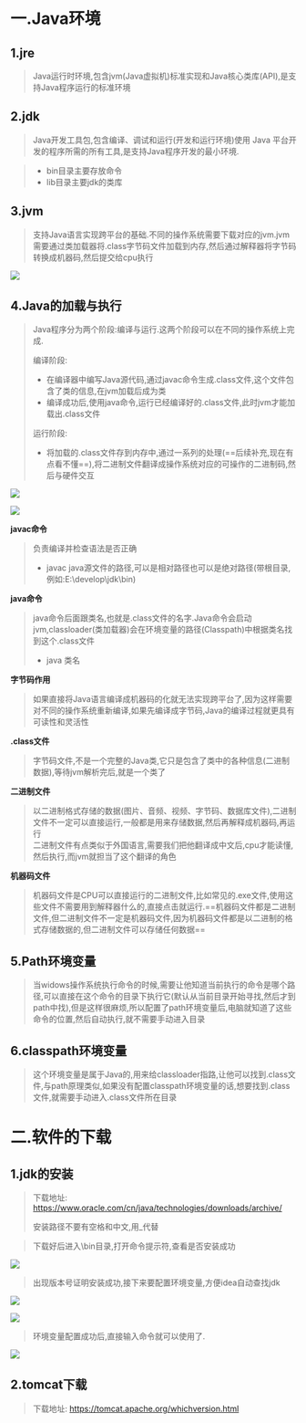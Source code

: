 # 一.Java环境

## 1.jre

>Java运行时环境,包含jvm(Java虚拟机)标准实现和Java核心类库(API),是支持Java程序运行的标准环境

## 2.jdk

>Java开发工具包,包含编译、调试和运行(开发和运行环境)使用 Java 平台开发的程序所需的所有工具,是支持Java程序开发的最小环境.

>* bin目录主要存放命令
>* lib目录主要jdk的类库

## 3.jvm

>支持Java语言实现跨平台的基础.不同的操作系统需要下载对应的jvm.jvm需要通过类加载器将.class字节码文件加载到内存,然后通过解释器将字节码转换成机器码,然后提交给cpu执行

![](images/Java环境/file-20250402174751.png)

## 4.Java的加载与执行

>Java程序分为两个阶段:编译与运行.这两个阶段可以在不同的操作系统上完成.   
> 
>编译阶段:  
>
>* 在编译器中编写Java源代码,通过javac命令生成.class文件,这个文件包含了类的信息,在jvm加载后成为类
>* 编译成功后,使用java命令,运行已经编译好的.class文件,此时jvm才能加载出.class文件  
>
>运行阶段:  
>
>* 将加载的.class文件存到内存中,通过一系列的处理(==后续补充,现在有点看不懂==),将二进制文件翻译成操作系统对应的可操作的二进制码,然后与硬件交互

![](images/Java环境/file-20250402182259.png)

![](images/Java环境/file-20250402182632.png)

**javac命令**

>负责编译并检查语法是否正确
>
>* javac java源文件的路径,可以是相对路径也可以是绝对路径(带根目录,例如:E:\develop\jdk\bin)

**java命令**

>java命令后面跟类名,也就是.class文件的名字.Java命令会启动jvm,classloader(类加载器)会在环境变量的路径(Classpath)中根据类名找到这个.class文件
>
>* java 类名

**字节码作用**

>如果直接将Java语言编译成机器码的化就无法实现跨平台了,因为这样需要对不同的操作系统重新编译,如果先编译成字节码,Java的编译过程就更具有可读性和灵活性

**.class文件**

>字节码文件,不是一个完整的Java类,它只是包含了类中的各种信息(二进制数据),等待jvm解析完后,就是一个类了

**二进制文件**

>以二进制格式存储的数据(图片、音频、视频、字节码、数据库文件),二进制文件不一定可以直接运行,一般都是用来存储数据,然后再解释成机器码,再运行  
>二进制文件有点类似于外国语言,需要我们把他翻译成中文后,cpu才能读懂,然后执行,而jvm就担当了这个翻译的角色

**机器码文件**

>机器码文件是CPU可以直接运行的二进制文件,比如常见的.exe文件,使用这些文件不需要用到解释器什么的,直接点击就运行.==机器码文件都是二进制文件,但二进制文件不一定是机器码文件,因为机器码文件都是以二进制的格式存储数据的,但二进制文件可以存储任何数据==
## 5.Path环境变量

>当widows操作系统执行命令的时候,需要让他知道当前执行的命令是哪个路径,可以直接在这个命令的目录下执行它(默认从当前目录开始寻找,然后才到path中找),但是这样很麻烦,所以配置了path环境变量后,电脑就知道了这些命令的位置,然后自动执行,就不需要手动进入目录

## 6.classpath环境变量

>这个环境变量是属于Java的,用来给classloader指路,让他可以找到.class文件,与path原理类似,如果没有配置classpath环境变量的话,想要找到.class文件,就需要手动进入.class文件所在目录

# 二.软件的下载

## 1.jdk的安装

>下载地址: https://www.oracle.com/cn/java/technologies/downloads/archive/
>
>安装路径不要有空格和中文,用_代替

>下载好后进入\bin目录,打开命令提示符,查看是否安装成功

![](images/Java环境/3a519eb6fe334c083fdbffd05b72a1c6.png)

>出现版本号证明安装成功,接下来要配置环境变量,方便idea自动查找jdk

![](images/Java环境/aed317d832ddf19b1b34ee3b99bc6d97.png)

![](images/Java环境/64452656e7204bd5e98eac624fadd52b.png)

>环境变量配置成功后,直接输入命令就可以使用了.

![](images/Java环境/fe2d4f4ab645e957c94902e99f224930.png)

## 2.tomcat下载

>下载地址: https://tomcat.apache.org/whichversion.html